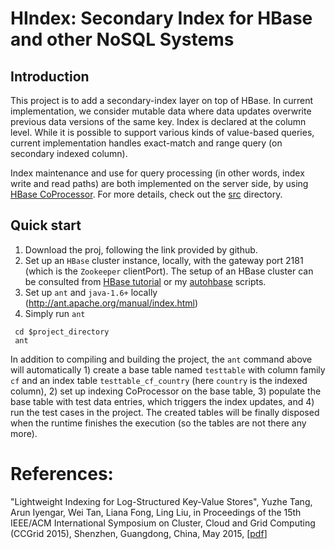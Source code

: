 HIndex: Secondary Index for HBase and other NoSQL Systems
======

Introduction
------
This project is to add a secondary-index layer on top of HBase. In current implementation, we consider mutable data where data updates overwrite previous data versions of the same key. Index is declared at the column level. While it is possible to support various kinds of value-based queries, current implementation handles exact-match and range query (on secondary indexed column).

Index maintenance and use for query processing (in other words, index write and read paths) are both implemented on the server side, by using [HBase CoProcessor](https://hbase.apache.org/apidocs/org/apache/hadoop/hbase/coprocessor/package-summary.html). For more details, check out the [src](https://github.com/tristartom/hindex/blob/master/src) directory. 
 
Quick start
------
1. Download the proj, following the link provided by github.
2. Set up an `HBase` cluster instance, locally, with the gateway port 2181 (which is the `Zookeeper` clientPort). The setup of an HBase cluster can be consulted from [HBase tutorial](http://hbase.apache.org/book/quickstart.html) or my [autohbase](http://www.cc.gatech.edu/~ytang36/software/autohbase/index.html) scripts.
3. Set up `ant` and `java-1.6+` locally (http://ant.apache.org/manual/index.html)
4. Simply run `ant` 
```
 cd $project_directory
 ant 
```
In addition to compiling and building the project, the `ant` command above will automatically 1) create a base table named `testtable` with column family `cf` and an index table `testtable_cf_country` (here `country` is the indexed column), 2) set up indexing CoProcessor on the base table, 3) populate the base table with test data entries, which triggers the index updates, and 4) run the test cases in the project. The created tables will be finally disposed when the runtime finishes the execution (so the tables are not there any more). 


References:
===

"Lightweight Indexing for Log-Structured Key-Value Stores", Yuzhe Tang, Arun Iyengar, Wei Tan, Liana Fong, Ling Liu, in Proceedings of the 15th IEEE/ACM International Symposium on Cluster, Cloud and Grid Computing (CCGrid 2015), Shenzhen, Guangdong, China, May 2015, [[pdf](http://tristartom.github.io/docs/ccgrid15.pdf)]


